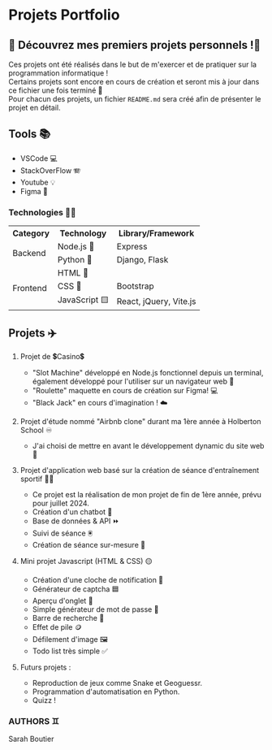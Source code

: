 # Projets Portfolio

## 🌟 Découvrez mes premiers projets personnels !🌟

Ces projets ont été réalisés dans le but de m'exercer et de pratiquer sur la programmation informatique ! <br>
Certains projets sont encore en cours de création et seront mis à jour dans ce fichier une fois terminé 🌟 <br>
Pour chacun des projets, un fichier `README.md` sera créé afin de présenter le projet en détail.

## Tools 📚
- VSCode 💻
- StackOverFlow 🪗
- Youtube 💡
- Figma 🫧

### Technologies 👩‍💻

<table>
  <tr>
    <th>Category</th>
    <th>Technology</th>
    <th>Library/Framework</th>
  </tr>
  <tr>
    <td rowspan="2">Backend</td>
    <td>Node.js 🥬</td>
    <td>Express</td>
  </tr>
  <tr>
    <td>Python 🐍</td>
    <td>Django, Flask</td>
  </tr>
  <tr>
    <td rowspan="3">Frontend</td>
    <td>HTML 🔸</td>
    <td></td>
  </tr>
  <tr>
    <td>CSS 🔹</td>
    <td>Bootstrap</td>
  </tr>
  <tr>
    <td>JavaScript 🟨</td>
    <td>React, jQuery, Vite.js</td>
  </tr>
</table>

## Projets ✈️
1. Projet de 💲Casino💲
    - "Slot Machine" développé en Node.js fonctionnel depuis un terminal, également développé pour l'utiliser sur un navigateur web 🎰
    - "Roulette" maquette en cours de création sur Figma! 💻
    - "Black Jack" en cours d'imagination ! ☁️

2. Projet d'étude nommé "Airbnb clone" durant ma 1ère année à Holberton School ♾️
    - J'ai choisi de mettre en avant le développement dynamic du site web :jigsaw:

3. Projet d'application web basé sur la création de séance d'entraînement sportif 🤾‍♀️
    - Ce projet est la réalisation de mon projet de fin de 1ère année, prévu pour juillet 2024.
    - Création d'un chatbot 🤖
    - Base de données & API ⏩
    - Suivi de séance 🖲️
    - Création de séance sur-mesure 👟

4. Mini projet Javascript (HTML & CSS) :yellow_circle:
    - Création d'une cloche de notification 🔔
    - Générateur de captcha :blue_square:
    - Aperçu d'onglet 🚩
    - Simple générateur de mot de passe 🔢
    - Barre de recherche 🔎
    - Effet de pile 🪙
    - Défilement d'image 🖼️
    - Todo list très simple ✅

5. Futurs projets :
    - Reproduction de jeux comme Snake et Geoguessr.
    - Programmation d'automatisation en Python.
    - Quizz ! 

### AUTHORS ♊
Sarah Boutier

